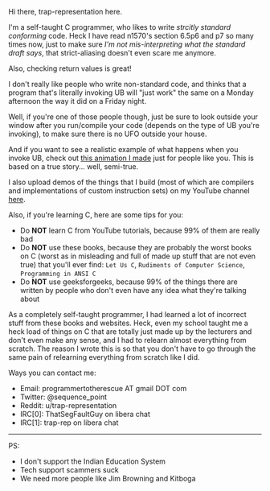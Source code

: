 Hi there, trap-representation here.

I'm a self-taught C programmer, who likes to write *strcitly standard conforming* code. Heck I have read n1570's section 6.5p6 and p7 so many times now, just to make sure *I'm not mis-interpreting what the standard draft says*, that strict-aliasing doesn't even scare me anymore.

Also, checking return values is great!

I don't really like people who write non-standard code, and thinks that a program that's literally invoking UB will "just work" the same on a Monday afternoon the way it did on a Friday night.

Well, if you're one of those people though, just be sure to look outside your window after you run/compile your code (depends on the type of UB you're invoking), to make sure there is no UFO outside your house.

And if you want to see a realistic example of what happens when you invoke UB, check out [this animation I made](https://youtu.be/-gVAP8YMlk0) just for people like you. This is based on a true story... well, semi-true.

I also upload demos of the things that I build (most of which are compilers and implementations of custom instruction sets) on my YouTube channel [here](https://www.youtube.com/channel/UC0j25PUywdrQGOR2jWkuPHg).

Also, if you're learning C, here are some tips for you:
- Do **NOT** learn C from YouTube tutorials, because 99% of them are really bad
- Do **NOT** use these books, because they are probably the worst books on C (worst as in misleading and full of made up stuff that are not even true) that you'll ever find: `Let Us C`, `Rudiments of Computer Science`, `Programming in ANSI C`
- Do **NOT** use geeksforgeeks, because 99% of the things there are written by people who don't even have any idea what they're talking about

As a completely self-taught programmer, I had learned a lot of incorrect stuff from these books and websites. Heck, even my school taught me a heck load of things on C that are totally just made up by the lecturers and don't even make any sense, and I had to relearn almost everything from scratch. The reason I wrote this is so that you don't have to go through the same pain of relearning everything from scratch like I did.

Ways you can contact me:
- Email: programmertotherescue AT gmail DOT com
- Twitter: @sequence_point
- Reddit: u/trap-representation
- IRC\[0\]: ThatSegFaultGuy on libera chat
- IRC\[1\]: trap-rep on libera chat

---

PS:
- I don't support the Indian Education System
- Tech support scammers suck
- We need more people like Jim Browning and Kitboga
